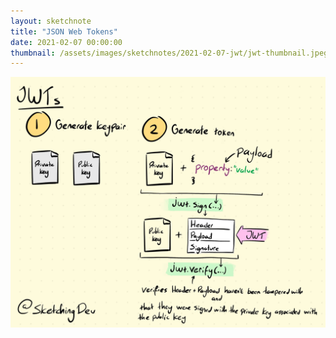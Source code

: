 ```yaml
---
layout: sketchnote
title: "JSON Web Tokens"
date: 2021-02-07 00:00:00
thumbnail: /assets/images/sketchnotes/2021-02-07-jwt/jwt-thumbnail.jpeg
---
```


![{{page.title}}](/assets/images/sketchnotes/2021-02-07-jwt/jwt.jpeg)
